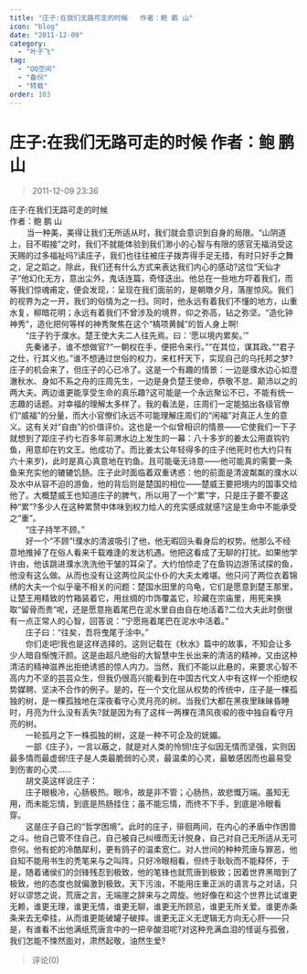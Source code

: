 ```yaml
---
title: "庄子:在我们无路可走的时候   作者：鲍 鹏 山"
icon: "blog"
date: "2011-12-09"
category:
  - "叶子飞"
tag:
  - "QQ空间"
  - "备份"
  - "转载"
order: 103
---
```

# 庄子:在我们无路可走的时候   作者：鲍 鹏 山
> 2011-12-09 23:36


庄子:在我们无路可走的时候   
作者：鲍 鹏 山      
　    当一种美，美得让我们无所适从时，我们就会意识到自身的局限。“山阴道上，目不暇接”之时，我们不就能体验到我们渺小的心智与有限的感官无福消受这天赐的过多福祉吗?读庄子，我们也往往被庄子拨弄得手足无措，有时只好手之舞之，足之蹈之。除此，我们还有什么方式来表达我们内心的感动?这位“天仙才子”他幻化无方，意出尘外，鬼话连篇，奇怪迭出。他总在一些地方吓着我们，而等我们惊魂甫定，便会发现，：呈现在我们面前的，是朝暾夕月，落崖惊风。我们的视界为之一开，我们的俗情为之一扫。同时，他永远有着我们不懂的地方，山重水复，柳暗花明；永远有着我们不曾涉及的境界，仰之弥高，钻之弥坚。“造化钟神秀”，造化把何等样的神秀聚焦在这个“槁项黄馘”的哲人身上啊!  
　　“庄子钓于濮水。楚王使大夫二人往先焉。曰：‘愿以境内累矣。’”  
　　先秦诸子，谁不想做官?“一朝权在手，便把令来行。”“在其位，谋其政。”“君子之仕，行其义也。”谁不想通过世俗的权力，来杠杆天下，实现自己的乌托邦之梦?庄子的机会来了，但庄子的心已冷了。这是一个有趣的情景：一边是濮水边心如澄澈秋水、身如不系之舟的庄周先生，一边是身负楚王使命，恭敬不怠、颠沛以之的两大夫。两边谁更能享受生命的真乐趣?这可能是一个永远聚讼不已，不能有统一志趣的话题。对幸福的理解太多样了。我的看法是，庄周们一定能掂出各级官僚们“威福”的分量，而大小官僚们永远不可能理解庄周们的“闲福”对真正人生的意义。这有关对“自由”的价值评价。这也是一个似曾相识的情景——它使我们一下子就想到了距庄子约七百多年前渭水边上发生的一幕：八十多岁的姜太公用直钩钓鱼，用意却在钓文王。他成功了。而比姜太公年轻得多的庄子(他死时也大约只有六十来岁)，此时是真心真意地在钓鱼。且可能毫无诗意——他可能真的需要一条鱼来充实他的辘辘饥肠。庄子此时面临着双重诱惑：他的前面是清波粼粼的濮水以及水中从容不迫的游鱼，他的背后则是楚国的相位——楚威王要把境内的国事交给他了。大概楚威王也知道庄子的脾气，所以用了一个“累”字，只是庄子要不要这种“累”?多少人在这种累赘中体味到权力给人的充实感成就感?这是生命中不能承受之“重”。  
　　“庄子持竿不顾。”  
　　好一个“不顾”!濮水的清波吸引了他，他无暇回头看身后的权势。他那么不经意地推掉了在俗人看来千载难逢的发达机遇。他把这看成了无聊的打扰。如果他学许由，他该跳进濮水洗洗他干皱的耳朵了。大约怕惊走了在鱼钩边游荡试探的鱼，他没有这么做。从而也没有让这两位风尘仆仆的大夫太难堪。他只问了两位衣着锦绣的大夫一个似乎毫不相关的问题：楚国水田里的乌龟，它们是愿意到楚王那里，让楚王用精致的竹箱装着它，用丝绸的巾饰覆盖它，珍藏在宗庙里，用死来换取“留骨而贵”呢，还是愿意拖着尾巴在泥水里自由自在地活着?二位大夫此时倒很有一点正常人的心智，回答说：“宁愿拖着尾巴在泥水中活着。”  
　　庄子曰：“往矣，吾将曳尾于涂中。”  
　　你们走吧!我也是这样选择的。这则记载在《秋水》篇中的故事，不知会让多少人暗自惭愧汗颜。这是由超凡绝俗的大智慧中生长出来的清洁的精神，又由这种清洁的精神滋养出拒绝诱惑的惊人内力。当然，我们不能以此悬的，来要求心智不高内力不坚的芸芸众生，但我仍很高兴能看到在中国古代文人中有这样一个拒绝权势媒聘、坚决不合作的例子。是的，在一个文化屈从权势的传统中，庄子是一棵孤独的树，是一棵孤独地在深夜看守心灵月亮的树。当我们大都在黑夜里昧昧昏睡时，月亮为什么没有丢失?就是因为有了这样一两棵在清风夜唳的夜中独自看守月亮的树。  
　　一轮孤月之下一株孤独的树，这是一种不可企及的妩媚。  
　　一部《庄子》，一言以蔽之，就是对人类的怜悯!庄子似因无情而坚强，实则因最多情而最虚弱!庄子是人类最脆弱的心灵，最温柔的心灵，最敏感因而也最易受到伤害的心灵……  
　　胡文英这样说庄子：  
　　庄子眼极冷，心肠极热。眼冷，故是非不管；心肠热，故悲慨万端。虽知无用，而未能忘情，到底是热肠挂住；虽不能忘情，而终不下手，到底是冷眼看穿。   
　　这是庄子自己的“哲学困境”。此时的庄子，徘徊两间，在内心的矛盾中作困兽之斗。他自己管不住自己，自己被自己纠缠而无计脱身，自己对自己无所适从无可奈何。他有蛇的冷酷犀利，更有鸽子的温柔宽仁。对人世间的种种荒唐与罪恶，他自知不能用书生的秃笔来与之叫阵，只好冷眼相看，但终于耿耿而不能释怀，于是，随着诸侯们的剑锋残忍到极致，他的笔锋也就荒唐到极致；因着世界黑暗到了极致，他的态度也就偏激到极致。天下污浊，不能用庄重正派的语言与之对话，只好以谬悠之说，荒唐之言，无端崖之辞来与之周旋。他好像在和这个世界比试谁更无赖，谁更无理，谁更无情，谁更无聊，谁更无所顾忌，谁更无所关爱。谁更赤条条来去无牵挂，从而谁更能破罐子破摔。谁更无正义无逻辑无方向无心肝——只是，有谁看不出他满纸荒唐言中的一把辛酸泪呢?对这种充满血泪的怪诞与孤傲，我们怎能不悚然面对，肃然起敬，油然生爱?
> 评论(0)

